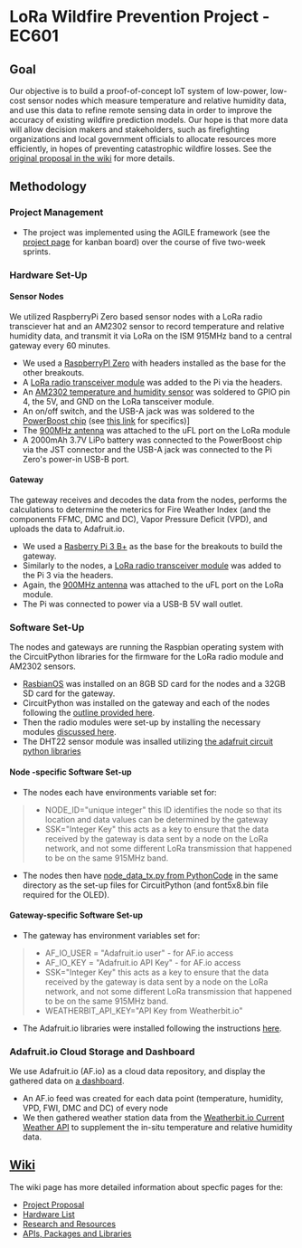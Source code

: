 # LoRa Wildfire Prevention Project - EC601

## Goal
Our objective is to build a proof-of-concept IoT system of low-power, low-cost sensor nodes which measure temperature and relative humidity data, and use this data to refine remote sensing data in order to improve the accuracy of existing wildfire prediction models. Our hope is that more data will allow decision makers and stakeholders, such as firefighting organizations and local government officials to allocate resources more efficiently, in hopes of preventing catastrophic wildfire losses. See the [original proposal in the wiki](https://github.com/ianjchadwick/LoRaWildfirePrevention-EC601Project/wiki/Project-Proposal) for more details.

## Methodology
### Project Management
* The project was implemented using the AGILE framework (see the [project page](https://github.com/ianjchadwick/LoRaWildfirePrevention-EC601Project/projects/1) for kanban board) over the course of five two-week sprints.

### Hardware Set-Up
#### Sensor Nodes
We utilized RaspberryPi Zero based sensor nodes with a LoRa radio transciever hat and an AM2302 sensor to record temperature and relative humidity data, and transmit it via LoRa on the ISM 915MHz band to a central gateway every 60 minutes.
* We used a [RaspberryPI Zero](https://www.adafruit.com/product/3708) with headers installed as the base for the other breakouts.
* A [LoRa radio transceiver module](https://www.adafruit.com/product/4074) was added to the Pi via the headers.
* An [AM2302 temperature and humidity sensor](https://www.adafruit.com/product/393) was soldered to GPIO pin 4, the 5V, and GND on the LoRa tansceiver module.
* An on/off switch, and the USB-A jack was was soldered to the [PowerBoost chip](https://www.adafruit.com/product/1903) (see [this link](https://learn.adafruit.com/adafruit-powerboost-500-plus-charger/on-slash-off-switch) for specifics)]
* The [900MHz antenna](https://www.adafruit.com/product/3340) was attached to the uFL port on the LoRa module
* A 2000mAh 3.7V LiPo battery was connected to the PowerBoost chip via the JST connector and the USB-A jack was connected to the Pi Zero's power-in USB-B port.
#### Gateway
The gateway receives and decodes the data from the nodes, performs the calculations to determine the meterics for Fire Weather Index (and the components FFMC, DMC and DC), Vapor Pressure Deficit (VPD), and uploads the data to Adafruit.io.
* We used a [Rasberry Pi 3 B+](https://www.raspberrypi.com/products/raspberry-pi-3-model-b-plus/) as the base for the breakouts to build the gateway.
* Similarly to the nodes, a [LoRa radio transceiver module](https://www.adafruit.com/product/4074) was added to the Pi 3 via the headers.
* Again, the [900MHz antenna](https://www.adafruit.com/product/3340) was attached to the uFL port on the LoRa module.
* The Pi was connected to power via a USB-B 5V wall outlet.

### Software Set-Up
The nodes and gateways are running the Raspbian operating system with the CircuitPython libraries for the firmware for the LoRa radio module and AM2302 sensors.
* [RasbianOS](https://www.raspberrypi.com/software/) was installed on an 8GB SD card for the nodes and a 32GB SD card for the gateway.
* CircuitPython was installed on the gateway and each of the nodes following the [outline provided here](https://learn.adafruit.com/circuitpython-on-raspberrypi-linux/installing-circuitpython-on-raspberry-pi).
* Then the radio modules were set-up by installing the necessary modules [discussed here](https://learn.adafruit.com/lora-and-lorawan-radio-for-raspberry-pi/rfm9x-raspberry-pi-setup).
* The DHT22 sensor module was insalled utilizing [the adafruit circuit python libraries](https://learn.adafruit.com/dht/dht-circuitpython-code)
#### Node -specific Software Set-up
* The nodes each have environments variable set for: 
>* NODE_ID="unique integer" this ID identifies the node so that its location and data values can be determined by the gateway
>* SSK="Integer Key" this acts as a key to ensure that the data received by the gateway is data sent by a node on the LoRa network, and not some different LoRa transmission that happened to be on the same 915MHz band.
* The nodes then have [node_data_tx.py from PythonCode](https://github.com/ianjchadwick/LoRaWildfirePrevention-EC601Project/blob/main/PythonCode/node_data_tx.py) in the same directory as the set-up files for CircuitPython (and font5x8.bin file required for the OLED).
#### Gateway-specific Software Set-up
* The gateway has environment variables set for:
>* AF_IO_USER = "Adafruit.io user" - for AF.io access
>* AF_IO_KEY = "Adafruit.io API Key" - for AF.io access
>* SSK="Integer Key" this acts as a key to ensure that the data received by the gateway is data sent by a node on the LoRa network, and not some different LoRa transmission that happened to be on the same 915MHz band.
>* WEATHERBIT_API_KEY="API Key from Weatherbit.io"
* The Adafruit.io libraries were installed following the instructions [here](https://adafruit-io-python-client.readthedocs.io/en/latest/index.html).

### Adafruit.io Cloud Storage and Dashboard
We use Adafruit.io (AF.io) as a cloud data repository, and display the gathered data on [a dashboard](https://io.adafruit.com/IanJChadwick/dashboards/lora-wildfire-project).
* An AF.io feed was created for each data point (temperature, humidity, VPD, FWI, DMC and DC) of every node 
* We then gathered weather station data from the [Weatherbit.io Current Weather API](https://www.weatherbit.io/api/weather-current) to supplement the in-situ temperature and relative humidity data.

## [Wiki](https://github.com/ianjchadwick/LoRaWildfirePrevention-EC601Project/wiki) 
The wiki page has more detailed information about specfic pages for the:
* [Project Proposal](https://github.com/ianjchadwick/LoRaWildfirePrevention-EC601Project/wiki/Project-Proposal)
* [Hardware List](https://github.com/ianjchadwick/LoRaWildfirePrevention-EC601Project/wiki/Hardware)
* [Research and Resources](https://github.com/ianjchadwick/LoRaWildfirePrevention-EC601Project/wiki/Research-and-Resources)
* [APIs, Packages and Libraries](https://github.com/ianjchadwick/LoRaWildfirePrevention-EC601Project/wiki/APIs,-Packages-and-Libraries)
